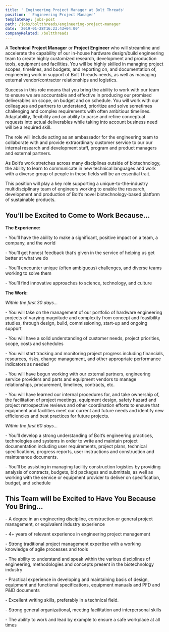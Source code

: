 ```yaml
---
title: ' Engineering Project Manager at Bolt Threads'
position: ' Engineering Project Manager'
templateKey: jobs-post
path: /jobs/boltthreads/engineering-project-manager
date: '2019-01-28T16:23:43+04:00'
companyRelated: /boltthreads
---
```

A **Technical Project Manager** or **Project Engineer** who will streamline and accelerate the capability of our in-house hardware design/build engineering team to create highly customized research, development and production tools, equipment and facilities. You will be highly skilled in managing project scopes, timelines, and budgets, and reporting on, and documentation of, engineering work in support of Bolt Threads needs, as well as managing external vendor/contractor relationships and logistics.

Success in this role means that you bring the ability to work with our team to ensure we are accountable and effective in producing our promised deliverables on scope, on budget and on schedule. You will work with our colleagues and partners to understand, prioritize and solve sometimes challenging and complex requirements with often ambitious timelines. Adaptability, flexibility and an ability to parse and refine conceptual requests into actual deliverables while taking into account business need will be a required skill.

The role will include acting as an ambassador for the engineering team to collaborate with and provide extraordinary customer service to our our internal research and development staff, program and product managers and external partners.

As Bolt’s work stretches across many disciplines outside of biotechnology,  the ability to learn to communicate in new technical languages and work with a diverse group of people in these fields will be an essential trait.

This position will play a key role supporting a unique-to-the-industry multidisciplinary team of engineers working to enable the research, development and production of Bolt’s novel biotechnology-based platform of sustainable products.

## You’ll be Excited to Come to Work Because…

**The Experience:**

\- You’ll have the ability to make a significant, positive impact on a team, a company, and the world

\- You’ll get honest feedback that’s given in the service of helping us get better at what we do

\- You’ll encounter unique (often ambiguous) challenges, and diverse teams working to solve them

\- You’ll find innovative approaches to science, technology, and culture



**The Work:**

_Within the first 30 days..._



\- You will take on the management of our portfolio of hardware engineering projects  of varying magnitude and complexity from concept and feasibility studies, through design, build, commissioning, start-up and ongoing support

\- You will have a solid understanding of customer needs, project priorities, scope, costs and schedules

\- You will start tracking and monitoring project progress including financials, resources, risks, change management, and other appropriate performance indicators as needed

\- You will have begun working with our external partners, engineering service providers and parts and equipment vendors to manage relationships, procurement, timelines, contracts, etc.

\- You will have learned our internal procedures for, and take ownership of, the facilitation of project meetings, equipment design, safety hazard and project retrospective reviews and other coordination efforts  to ensure that equipment and facilities meet our current and future needs and identify new efficiencies and best practices for future projects.



_Within the first 60 days..._

\- You’ll develop a strong understanding of Bolt’s engineering practices, technologies and systems in order to write and maintain project documentation including user requirements, project plans, technical specifications, progress reports, user instructions and construction and maintenance documents.

\- You’ll be assisting in managing facility construction logistics by providing analysis of contracts, budgets, bid packages and submittals, as well as working with the service or equipment provider to deliver on specification, budget, and schedule



## This Team will be Excited to Have You Because You Bring...

\- A degree in an engineering discipline, construction or general project management, or equivalent industry experience

\- 4+ years of relevant experience in engineering project management

\- Strong traditional project management expertise with a working knowledge of agile processes and tools

\- The ability to understand and speak within the various disciplines of engineering, methodologies and concepts present in the biotechnology industry

\- Practical experience in developing and maintaining basis of design, equipment and functional specifications, equipment manuals and PFD and P&ID documents

\- Excellent writing skills, preferably in a technical field.

\- Strong general organizational, meeting facilitation and interpersonal skills

\- The ability to work and lead by example to ensure a safe workplace at all times
